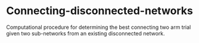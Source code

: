 # Connecting-disconnected-networks
Computational procedure for determining the best connecting two arm trial given two sub-networks from an existing disconnected network.

